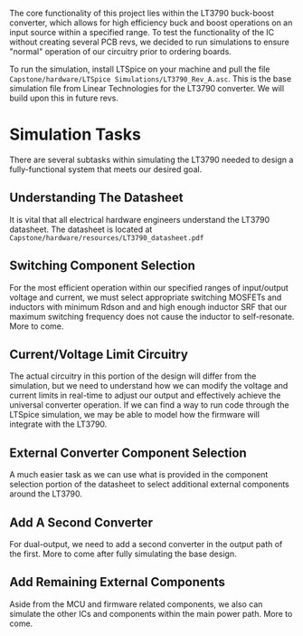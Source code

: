 The core functionality of this project lies within the LT3790 buck-boost converter, which allows for high efficiency buck and boost operations on an input source within a specified range. To test the functionality of the IC without creating several PCB revs, we decided to run simulations to ensure "normal" operation of our circuitry prior to ordering boards.

To run the simulation, install LTSpice on your machine and pull the file ```Capstone/hardware/LTSpice Simulations/LT3790_Rev_A.asc```. This is the base simulation file from Linear Technologies for the LT3790 converter. We will build upon this in future revs.

# Simulation Tasks
There are several subtasks within simulating the LT3790 needed to design a fully-functional system that meets our desired goal.

## Understanding The Datasheet
It is vital that all electrical hardware engineers understand the LT3790 datasheet. 
The datasheet is located at ```Capstone/hardware/resources/LT3790_datasheet.pdf```

## Switching Component Selection
For the most efficient operation within our specified ranges of input/output voltage and current, 
we must select appropriate switching MOSFETs and inductors with minimum Rdson and and high enough 
inductor SRF that our maximum switching frequency does not cause the inductor to self-resonate. More to come.

## Current/Voltage Limit Circuitry
The actual circuitry in this portion of the design will differ from the simulation, but we need
to understand how we can modify the voltage and current limits in real-time to adjust our output and 
effectively achieve the universal converter operation. If we can find a way to run code through the 
LTSpice simulation, we may be able to model how the firmware will integrate with the LT3790.

## External Converter Component Selection
A much easier task as we can use what is provided in the component selection portion of the datasheet to
select additional external components around the LT3790.

## Add A Second Converter
For dual-output, we need to add a second converter in the output path of the first. More to come after
fully simulating the base design.

## Add Remaining External Components
Aside from the MCU and firmware related components, we also can simulate the other ICs and components within 
the main power path. More to come.
